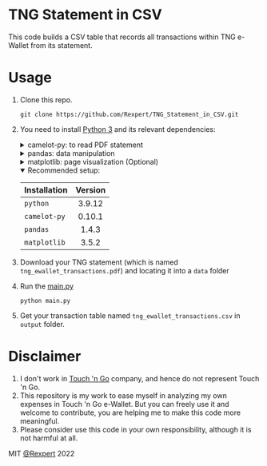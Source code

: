 # TNG Statement in CSV
This code builds a CSV table that records all transactions within TNG e-Wallet from its statement.

# Usage
1. Clone this repo.
    ```
    git clone https://github.com/Rexpert/TNG_Statement_in_CSV.git
    ```
2. You need to install [Python 3](https://www.python.org/) and its relevant dependencies:
    <details>
      <summary>
        camelot-py: to read PDF statement
      </summary>
      
      - Installation via `pip`
        ```
        pip install camelot-py[cv]
        ```
      - or if you're using conda environment
        ```
        conda install -c conda-forge camelot-py
        ```
      - Detail installation please refer to `camelot-py` [Documentation](https://camelot-py.readthedocs.io/en/master/) 
    </details>
    <details>
      <summary>
        pandas: data manipulation
      </summary>
      
      - Installation via `pip`
        ```
        pip install pandas
        ```
      - or if you're using conda environment
        ```
        conda install -c conda-forge pandas
        ```
      - Detail installation please refer to `pandas` [Documentation](https://pandas.pydata.org/docs/index.html) 
    </details>
    <details>
      <summary>
        matplotlib: page visualization (Optional)
      </summary>
      
      - Installation via `pip`
        ```
        pip install matplotlib
        ```
      - or if you're using conda environment
        ```
        conda install -c conda-forge matplotlib
        ```
      - [Visual Debug](https://camelot-py.readthedocs.io/en/master/user/advanced.html#visual-debugging) on table generation
      - Detail installation please refer to `matplotlib` [Documentation](https://matplotlib.org/) 
    </details>
    <details open>
      <summary>
        Recommended setup:
      </summary>
      
      | Installation | Version | 
      | ------------ | :-----: |
      | `python`     | 3.9.12  |
      | `camelot-py` | 0.10.1  |
      | `pandas`     | 1.4.3   |
      | `matplotlib` | 3.5.2   |
    </details>
3. Download your TNG statement (which is named `tng_ewallet_transactions.pdf`) and locating it into a `data` folder
4. Run the [main.py](main.py)
    ```
    python main.py
    ```
5. Get your transaction table named `tng_ewallet_transactions.csv` in `output` folder.

# Disclaimer
1. I don't work in [Touch 'n Go](https://www.touchngo.com.my/) company, and hence do not represent Touch 'n Go.
2. This repository is my work to ease myself in analyzing my own expenses in Touch 'n Go e-Wallet. But you can freely use it and welcome to contribute, you are helping me to make this code more meaningful.
3. Please consider use this code in your own responsibility, although it is not harmful at all.

MIT [@Rexpert](https://github.com/Rexpert) 2022
